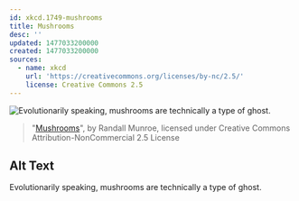 ```yaml
---
id: xkcd.1749-mushrooms
title: Mushrooms
desc: ''
updated: 1477033200000
created: 1477033200000
sources:
  - name: xkcd
    url: 'https://creativecommons.org/licenses/by-nc/2.5/'
    license: Creative Commons 2.5
---
```

![Evolutionarily speaking, mushrooms are technically a type of ghost.](https://imgs.xkcd.com/comics/mushrooms.png)
> "[Mushrooms](https://xkcd.com/1749/)", by Randall Munroe, licensed under Creative Commons Attribution-NonCommercial 2.5 License

## Alt Text
Evolutionarily speaking, mushrooms are technically a type of ghost.
